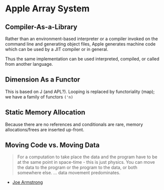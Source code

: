 # Apple Array System

## Compiler-As-a-Library

Rather than an environment-based interpreter or a compiler invoked on the
command line and generating object files, Apple generates machine code which can
be used by a JIT compiler or in general.

Thus the same implementation can be used interpreted, compiled, or called from
another language.

## Dimension As a Functor

This is based on J (and APL?). Looping is replaced by functoriality (map); we
have a family of functors `('n)`

<!-- rank is "bottom-up" -->

## Static Memory Allocation

Because there are no references and conditionals are rare, memory
allocations/frees are inserted up-front.

## Moving Code vs. Moving Data

> For a computation to take place the data and the program have to be at the
> same point in space-time - this is just physics. You can move the data to the
> program or the program to the data, or both somewhere else. ...
> data movement predominates.

- [Joe Armstrong](https://twitter.com/joeerl/status/1087678726911987712)

